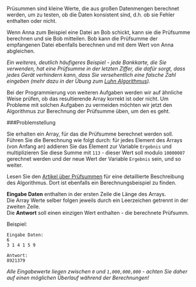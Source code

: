 Prüsummen sind kleine Werte, die aus großen Datenmengen berechnet werden, um zu testen, ob die Daten konsistent sind, d.h. ob sie
Fehler enthalten oder nicht.

Wenn Anna zum Beispiel eine Datei an Bob schickt, kann sie die Prüfsumme berechnen und sie Bob mitteilen. Bob kann die
Prüfsumme der empfangenen Datei ebenfalls berechnen und mit dem Wert von Anna abgleichen.

_Ein weiteres, deutlich häufigeres Beispiel - jede Bankkarte, die Sie verwenden, hat eine Prüfsumme in der letzten Ziffer, die dafür
sorgt, dass jedes Gerät verhindern kann, dass Sie versehentlich eine falsche Zahl eingeben (mehr dazu in der Übung zum
[Luhn Algorithmus](./luhn-algorithm))._

Bei der Programmierung von weiteren Aufgaben werden wir auf ähnliche Weise prüfen, ob das resultierende Array korrekt ist oder nicht. Um
Probleme mit solchen Aufgaben zu vermeiden möchten wir jetzt den Algorithmus zur Berechnung der Prüfsumme üben, um den es geht.

###Problemstellung

Sie erhalten ein Array, für das die Prüfsumme berechnet werden soll. Führen Sie die Berechnung wie folgt durch:
für jedes Element des Arrays (von Anfang an) addieren Sie das Element zur Variable `Ergebnis` und multiplizieren Sie diese Summe mit
`113` - dieser Wert soll modulo `10000007` gerechnet werden und der neue Wert der Variable `Ergebnis` sein, und so weiter.

Lesen Sie den [Artikel über Prüfsummen](../wiki/checksum) für eine detaillierte Beschreibung des Algorithmus.
Dort ist ebenfalls ein Berechnungsbeispiel zu finden.

**Eingabe Daten** enthalten in der ersten Zeile die Länge des Arrays.  
Die Array Werte selber folgen jeweils durch ein Leerzeichen getrennt in der zweiten Zeile.  
Die **Antwort** soll einen einzigen Wert enthalten - die berechnete Prüfsumm.

Beispiel:

    Eingabe Daten:
    6
    3 1 4 1 5 9
    
    Antwort:
    8921379

_Alle Eingabewerte liegen zwischen `0` und `1,000,000,000` - achten Sie daher auf einen möglichen Überlauf während
der Berechnungen!_
